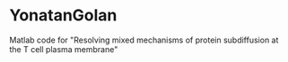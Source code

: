 # YonatanGolan
Matlab code for "Resolving mixed mechanisms of protein subdiffusion at the T cell plasma membrane"
